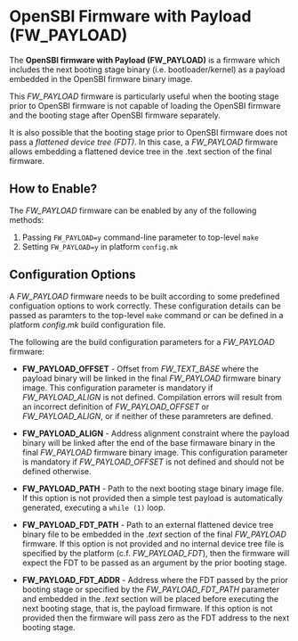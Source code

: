 OpenSBI Firmware with Payload (FW_PAYLOAD)
==========================================

The **OpenSBI firmware with Payload (FW_PAYLOAD)** is a firmware which
includes the next booting stage binary (i.e. bootloader/kernel) as a
payload embedded in the OpenSBI firmware binary image.

This *FW_PAYLOAD* firmware is particularly useful when the booting stage
prior to OpenSBI firmware is not capable of loading the OpenSBI firmware
and the booting stage after OpenSBI firmware separately.

It is also possible that the booting stage prior to OpenSBI firmware
does not pass a *flattened device tree (FDT)*. In this case, a
*FW_PAYLOAD* firmware allows embedding a flattened device tree in
the .text section of the final firmware.

How to Enable?
--------------

The *FW_PAYLOAD* firmware can be enabled by any of the following methods:

1. Passing `FW_PAYLOAD=y` command-line parameter to top-level `make`
2. Setting `FW_PAYLOAD=y` in platform `config.mk`

Configuration Options
---------------------

A *FW_PAYLOAD* firmware needs to be built according to some predefined
configuation options to work correctly. These configuration details can
be passed as paramters to the top-level `make` command or can be defined
 in a platform *config.mk* build configuration file.

The following are the build configuration parameters for a *FW_PAYLOAD*
firmware:

* **FW_PAYLOAD_OFFSET** - Offset from *FW_TEXT_BASE* where the payload
binary will be linked in the final *FW_PAYLOAD* firmware binary image.
This configuration parameter is mandatory if *FW_PAYLOAD_ALIGN* is not
defined.  Compilation errors will result from an incorrect definition
of *FW_PAYLOAD_OFFSET* or *FW_PAYLOAD_ALIGN*, or if neither of these
paramreters are defined.

* **FW_PAYLOAD_ALIGN** - Address alignment constraint where the payload
binary will be linked after the end of the base firmaware binary in the
final *FW_PAYLOAD* firmware binary image. This configuration parameter
is mandatory if *FW_PAYLOAD_OFFSET* is not defined and should not be
defined otherwise.

* **FW_PAYLOAD_PATH** - Path to the next booting stage binary image
file.  If this option is not provided then a simple test payload is
automatically generated, executing a `while (1)` loop.

* **FW_PAYLOAD_FDT_PATH** - Path to an external flattened device tree
binary file to be embedded in the *.text* section of the final
*FW_PAYLOAD* firmware. If this option is not provided and no internal
device tree file is specified by the platform (c.f. *FW_PAYLOAD_FDT*),
then the firmware will expect the FDT to be passed as an argument by
the prior booting stage.

* **FW_PAYLOAD_FDT_ADDR** - Address where the FDT passed by the prior
booting stage or specified by the *FW_PAYLOAD_FDT_PATH* parameter and
embedded in the *.text* section will be placed before executing the
next booting stage, that is, the payload firmware. If this option is
not provided then the firmware will pass zero as the FDT address to the
next booting stage.

